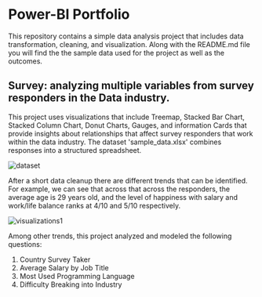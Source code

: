 # Power-BI Portfolio
This repository contains a simple data analysis project that includes data transformation, cleaning, and visualization. Along with the README.md file you will find the the sample data used for the project as well as the outcomes.  

## Survey: analyzing multiple variables from survey responders in the Data industry.

This project uses visualizations that include Treemap, Stacked Bar Chart, Stacked Column Chart, Donut Charts, Gauges, and information Cards that provide insights about relationships that affect survey responders that work within the data industry. The dataset 'sample_data.xlsx' combines responses into a structured spreadsheet. 

![dataset](https://github.com/user-attachments/assets/1bc7d2dd-b97e-42c6-a01c-dfc7fa204e1e)

After a short data cleanup there are different trends that can be identified. For example, we can see that across that across the responders, the average age is 29 years old, and the level of happiness with salary and work/life balance ranks at 4/10 and 5/10 respectively. 

![visualizations1](https://github.com/user-attachments/assets/64a69e6c-7673-4abf-ae5f-6e2c0236a6f2)

Among other trends, this project analyzed and modeled the following questions: 
  1. Country Survey Taker
  2. Average Salary by Job Title
  3. Most Used Programming Language
  4. Difficulty Breaking into Industry
